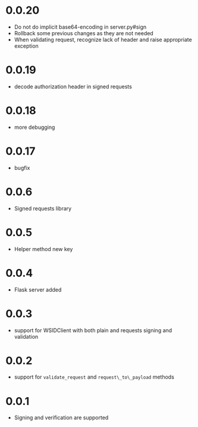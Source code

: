 # 0.0.20

* Do not do implicit base64-encoding in server.py#sign
* Rollback some previous changes as they are not needed
* When validating request, recognize lack of header and raise appropriate exception

# 0.0.19

* decode authorization header in signed requests

# 0.0.18

* more debugging

# 0.0.17

* bugfix

# 0.0.6

* Signed requests library

# 0.0.5

* Helper method new key

# 0.0.4

* Flask server added

# 0.0.3
* support for WSIDClient with both plain and requests signing and validation

# 0.0.2

* support for `validate_request` and `request\_to\_payload` methods

# 0.0.1

* Signing and verification are supported
